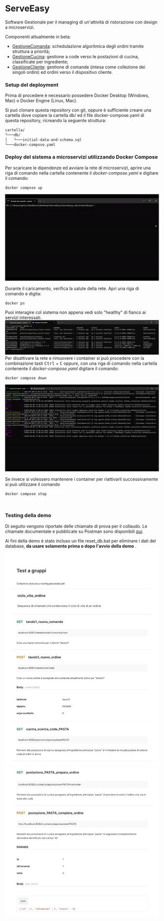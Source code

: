 # ServeEasy

Software Gestionale per il managing di un'attività di ristorazione con design a microservizi.

Componenti attualmente in beta:
 * [GestioneComanda](https://github.com/giorgio-hash/GestioneComanda.git): schedulazione algoritmica degli ordini tramite struttura a priorità;
 * [GestioneCucina](https://github.com/giorgio-hash/GestioneCucina.git): gestione a code verso le postazioni di cucina, classificate per ingrediente;
 * [GestioneCliente](https://github.com/giorgio-hash/GestioneCliente.git): gestione di comande (intesa come collezione dei singoli ordini) ed ordini verso il dispositivo cliente.

### Setup del deployment

Prima di procedere è necessario possedere Docker Desktop (Windows, Mac) o Docker Engine (Linux, Mac).

Si può clonare questa repository con git, oppure è sufficiente creare una cartella dove copiare la cartella db/ ed il file docker-compose.yaml di questa repository, ricreando la seguente struttura:

```
cartella/
└───db/
│   └───initial-data-and-schema.sql 
└───docker-compose.yaml
```

### Deploy del sistema a microservizi utilizzando Docker Compose 

Per scaricare le dipendenze ed avviare la rete di microservizi, aprire una riga di comando nella cartella contenente il <i>docker-compose.yaml</i> e digitare il comando:
```shell
docker compose up
```
![demo gif](./img/demo1.gif)

Durante il caricamento, verifica la salute della rete. Apri una riga di comando e digita:
```shell
docker ps
```
Puoi interagire col sistema non appena vedi solo "healthy" di fianco ai servizi interessati.
![demo img](./img/demo2.png)
Per disattivare la rete e rimuovere i container si può procedere con la combinazione tasti <kbd>Ctrl</kbd> + <kbd>C</kbd> oppure, con una riga di comando nella cartella contenente il <i>docker-compose.yaml</i> digitare il comando:
```shell
docker compose down
```
![demo gif 2](./img/demo2.gif)

Se invece si volessero mantenere i container per riattivarli successivamente si può utilizzare il comando
```shell
docker compose stop
```

<br>

### Testing della demo
Di seguito vengono riportate delle chiamate di prova per il collaudo. Le chiamate documentate e pubblicate su Postman sono disponibili [qui](https://documenter.getpostman.com/view/20761533/2sA3JKcN1D).

Ai fini della demo è stato incluso un file reset_db.bat per eliminare i dati del database, <b>da usare solamente prima o dopo l'avvio della demo</b> .
![pagina1](./img/pagina1.jpg)
![pagina2](./img/npagina2.jpg)
